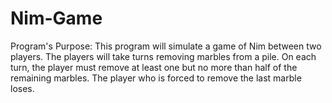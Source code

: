 # Nim-Game
Program's Purpose: This program will simulate a game of Nim between two
 players. The players will take turns removing marbles from a pile. On each turn,
 the player must remove at least one but no more than half of the remaining 
 marbles. The player who is forced to remove the last marble loses.
